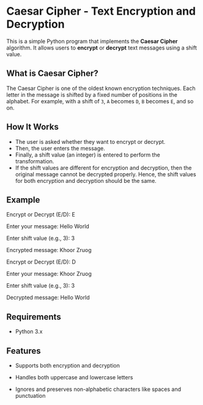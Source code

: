 # Caesar Cipher - Text Encryption and Decryption

This is a simple Python program that implements the **Caesar Cipher** algorithm. It allows users to **encrypt** or **decrypt** text messages using a shift value.

## What is Caesar Cipher?

The Caesar Cipher is one of the oldest known encryption techniques. Each letter in the message is shifted by a fixed number of positions in the alphabet. For example, with a shift of `3`, `A` becomes `D`, `B` becomes `E`, and so on.


## How It Works

- The user is asked whether they want to encrypt or decrypt.
- Then, the user enters the message.
- Finally, a shift value (an integer) is entered to perform the transformation.
- If the shift values are different for encryption and decryption, then the original message cannot be decrypted properly. Hence, the shift values for both encryption and decryption should be the same.

## Example

Encrypt or Decrypt (E/D): E

Enter your message: Hello World

Enter shift value (e.g., 3): 3

Encrypted message: Khoor Zruog





Encrypt or Decrypt (E/D): D

Enter your message: Khoor Zruog

Enter shift value (e.g., 3): 3

Decrypted message: Hello World

## Requirements

- Python 3.x

## Features

- Supports both encryption and decryption

- Handles both uppercase and lowercase letters

- Ignores and preserves non-alphabetic characters like spaces and punctuation

